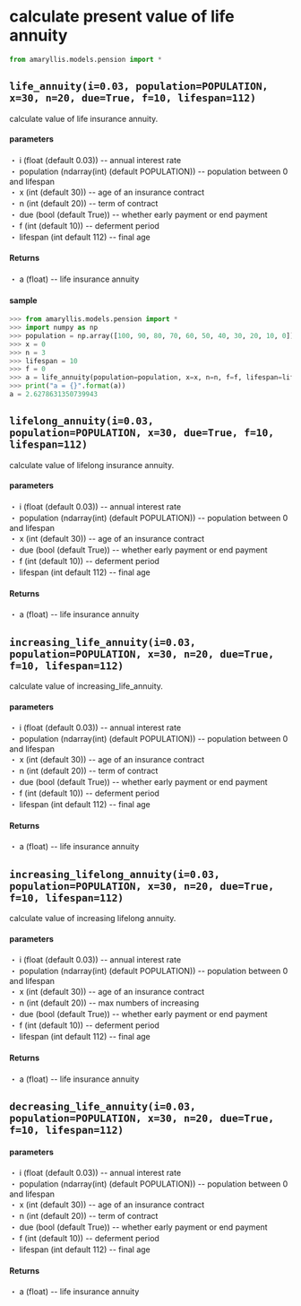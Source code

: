 # calculate present value of life annuity
```python
from amaryllis.models.pension import *
```

## ```life_annuity(i=0.03, population=POPULATION, x=30, n=20, due=True, f=10, lifespan=112)```
calculate value of life insurance annuity.  

#### parameters
・ i (float (default 0.03)) -- annual interest rate  
・ population (ndarray(int) (default POPULATION)) -- population between 0 and lifespan  
・ x (int (default 30)) -- age of an insurance contract  
・ n (int (default 20)) -- term of contract  
・ due (bool (default True)) -- whether early payment or end payment  
・ f (int (default 10)) -- deferment period  
・ lifespan (int default 112) -- final age  

#### Returns
・ a (float) -- life insurance annuity  

#### sample
```python
>>> from amaryllis.models.pension import *
>>> import numpy as np
>>> population = np.array([100, 90, 80, 70, 60, 50, 40, 30, 20, 10, 0])
>>> x = 0
>>> n = 3
>>> lifespan = 10
>>> f = 0
>>> a = life_annuity(population=population, x=x, n=n, f=f, lifespan=lifespan)
>>> print("a = {}".format(a))
a = 2.6278631350739943
```

## ```lifelong_annuity(i=0.03, population=POPULATION, x=30, due=True, f=10, lifespan=112)```
calculate value of lifelong insurance annuity.  

#### parameters
・ i (float (default 0.03)) -- annual interest rate  
・ population (ndarray(int) (default POPULATION)) -- population between 0 and lifespan  
・ x (int (default 30)) -- age of an insurance contract  
・ due (bool (default True)) -- whether early payment or end payment  
・ f (int (default 10)) -- deferment period  
・ lifespan (int default 112) -- final age  

#### Returns
・ a (float) -- life insurance annuity  


## ```increasing_life_annuity(i=0.03, population=POPULATION, x=30, n=20, due=True, f=10, lifespan=112)```
calculate value of increasing_life_annuity.  

#### parameters
・ i (float (default 0.03)) -- annual interest rate  
・ population (ndarray(int) (default POPULATION)) -- population between 0 and lifespan  
・ x (int (default 30)) -- age of an insurance contract  
・ n (int (default 20)) -- term of contract  
・ due (bool (default True)) -- whether early payment or end payment  
・ f (int (default 10)) -- deferment period  
・ lifespan (int default 112) -- final age  

#### Returns
・ a (float) -- life insurance annuity  


## ```increasing_lifelong_annuity(i=0.03, population=POPULATION, x=30, n=20, due=True, f=10, lifespan=112)```
calculate value of increasing lifelong annuity.  

#### parameters
・ i (float (default 0.03)) -- annual interest rate  
・ population (ndarray(int) (default POPULATION)) -- population between 0 and lifespan  
・ x (int (default 30)) -- age of an insurance contract  
・ n (int (default 20)) -- max numbers of increasing   
・ due (bool (default True)) -- whether early payment or end payment  
・ f (int (default 10)) -- deferment period  
・ lifespan (int default 112) -- final age  

#### Returns
・ a (float) -- life insurance annuity  


## ```decreasing_life_annuity(i=0.03, population=POPULATION, x=30, n=20, due=True, f=10, lifespan=112)```

#### parameters
・ i (float (default 0.03)) -- annual interest rate  
・ population (ndarray(int) (default POPULATION)) -- population between 0 and lifespan  
・ x (int (default 30)) -- age of an insurance contract  
・ n (int (default 20)) -- term of contract  
・ due (bool (default True)) -- whether early payment or end payment  
・ f (int (default 10)) -- deferment period  
・ lifespan (int default 112) -- final age  

#### Returns
・ a (float) -- life insurance annuity  



